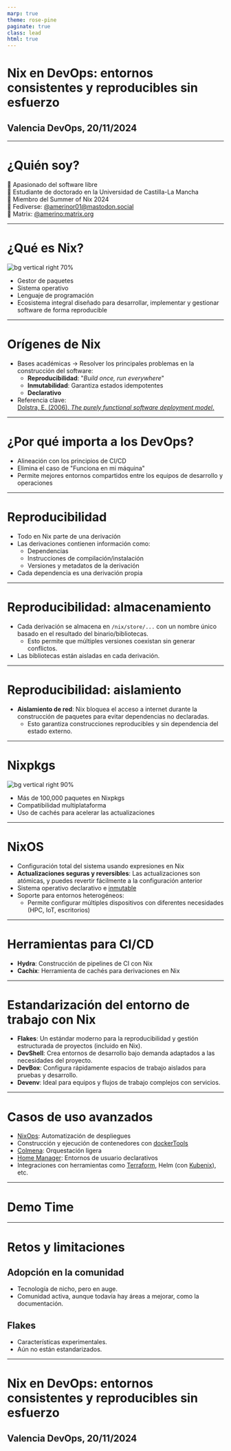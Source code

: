 ```yaml
---
marp: true
theme: rose-pine
paginate: true
class: lead
html: true
---
```


<style>
img[alt~="center"] {
  display: block;
  margin: 0 auto;
}
</style>
<!-- _class: lead -->

# Nix en DevOps: entornos consistentes y reproducibles sin esfuerzo

## Valencia DevOps, 20/11/2024

---

# ¿Quién soy?
🔹 Apasionado del software libre  
🔹 Estudiante de doctorado en la Universidad de Castilla-La Mancha  
🔹 Miembro del Summer of Nix 2024  
🔹 Fediverse: [@amerinor01@mastodon.social](https://mastodon.social/@amerinor01)  
🔹 Matrix: [@amerino:matrix.org](https://matrix.to/#/@amerino:matrix.org)  

---

# ¿Qué es Nix?
![bg vertical right 70%](imgs/file.svg)  
* Gestor de paquetes  
* Sistema operativo  
* Lenguaje de programación  
* Ecosistema integral diseñado para desarrollar, implementar y gestionar software de forma reproducible  

---

# Orígenes de Nix

- Bases académicas → Resolver los principales problemas en la construcción del software:
    - **Reproducibilidad**: "_Build once, run everywhere_"  
    - **Inmutabilidad**: Garantiza estados idempotentes  
    - **Declarativo**  
- Referencia clave:  
    [Dolstra, E. (2006). *The purely functional software deployment model*.](https://www.semanticscholar.org/paper/The-purely-functional-software-deployment-model-Dolstra/7c9d53d567c4db2034d8019ff11e0eb623fe2142)

---

# ¿Por qué importa a los DevOps?
- Alineación con los principios de CI/CD  
- Elimina el caso de "Funciona en mi máquina"  
- Permite mejores entornos compartidos entre los equipos de desarrollo y operaciones  

---

# Reproducibilidad

- Todo en Nix parte de una derivación  
- Las derivaciones contienen información como:  
    - Dependencias  
    - Instrucciones de compilación/instalación  
    - Versiones y metadatos de la derivación  
- Cada dependencia es una derivación propia  

---

# Reproducibilidad: almacenamiento

- Cada derivación se almacena en `/nix/store/...` con un nombre único basado en el resultado del binario/bibliotecas.  
    - Esto permite que múltiples versiones coexistan sin generar conflictos.  
- Las bibliotecas están aisladas en cada derivación.

---

# Reproducibilidad: aislamiento

- **Aislamiento de red**: Nix bloquea el acceso a internet durante la construcción de paquetes para evitar dependencias no declaradas.  
    - Esto garantiza construcciones reproducibles y sin dependencia del estado externo.  

---

# Nixpkgs
![bg vertical right 90%](imgs/repo_size.svg)  
- Más de 100,000 paquetes en Nixpkgs  
- Compatibilidad multiplataforma  
- Uso de cachés para acelerar las actualizaciones  

---

# NixOS
- Configuración total del sistema usando expresiones en Nix  
- **Actualizaciones seguras y reversibles**: Las actualizaciones son atómicas, y puedes revertir fácilmente a la configuración anterior  
- Sistema operativo declarativo e [inmutable](https://github.com/nix-community/impermanence)  
- Soporte para entornos heterogéneos:  
    - Permite configurar múltiples dispositivos con diferentes necesidades (HPC, IoT, escritorios)  

---

# Herramientas para CI/CD
- **Hydra**: Construcción de pipelines de CI con Nix  
- **Cachix**: Herramienta de cachés para derivaciones en Nix  

---

# Estandarización del entorno de trabajo con Nix

- **Flakes**: Un estándar moderno para la reproducibilidad y gestión estructurada de proyectos (incluido en Nix).  
- **DevShell**: Crea entornos de desarrollo bajo demanda adaptados a las necesidades del proyecto.  
- **DevBox**: Configura rápidamente espacios de trabajo aislados para pruebas y desarrollo.  
- **Devenv**: Ideal para equipos y flujos de trabajo complejos con servicios.  

---

# Casos de uso avanzados

- [NixOps](https://github.com/NixOS/nixops): Automatización de despliegues  
- Construcción y ejecución de contenedores con [dockerTools](https://nix.dev/tutorials/nixos/building-and-running-docker-images.html)  
- [Colmena](https://github.com/zhaofengli/colmena): Orquestación ligera  
- [Home Manager](https://github.com/nix-community/home-manager): Entornos de usuario declarativos  
- Integraciones con herramientas como [Terraform](https://github.com/stackbuilders/nixpkgs-terraform/), Helm (con [Kubenix](https://kubenix.org/modules/helm/)), etc.  

---

# Demo Time  

---

# Retos y limitaciones

## Adopción en la comunidad
- Tecnología de nicho, pero en auge.  
- Comunidad activa, aunque todavía hay áreas a mejorar, como la documentación.  

## Flakes
- Características experimentales.  
- Aún no están estandarizados.  

---

# Nix en DevOps: entornos consistentes y reproducibles sin esfuerzo

## Valencia DevOps, 20/11/2024

